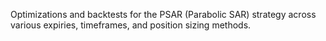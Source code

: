 Optimizations and backtests for the PSAR (Parabolic SAR) strategy across various expiries, timeframes, and position sizing methods.
